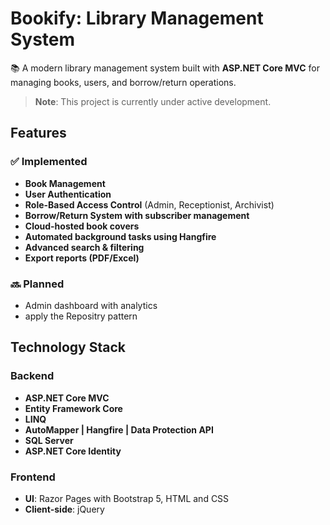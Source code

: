 # Bookify: Library Management System

📚 A modern library management system built with **ASP.NET Core MVC** for managing books, users, and borrow/return operations.

> **Note**: This project is currently under active development.

## Features

### ✅ Implemented
- **Book Management**
- **User Authentication**
- **Role-Based Access Control** (Admin, Receptionist, Archivist)
- **Borrow/Return System with subscriber management**
- **Cloud-hosted book covers**
- **Automated background tasks using Hangfire**
- **Advanced search & filtering**
- **Export reports (PDF/Excel)**

### 🔜 Planned
- Admin dashboard with analytics
- apply the Repositry pattern

## Technology Stack

### Backend
- **ASP.NET Core MVC**
- **Entity Framework Core**
- **LINQ**
- **AutoMapper | Hangfire | Data Protection API**
- **SQL Server**
- **ASP.NET Core Identity**

### Frontend
- **UI**: Razor Pages with Bootstrap 5, HTML and CSS
- **Client-side**: jQuery 

